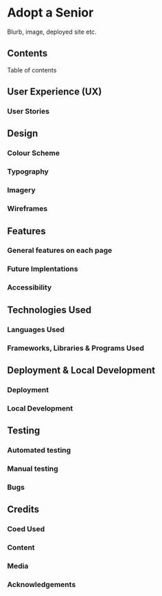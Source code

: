# Adopt a Senior

Blurb, image, deployed site etc.


## Contents

Table of contents

## User Experience (UX)

### User Stories

## Design

### Colour Scheme

### Typography

### Imagery

### Wireframes

## Features

### General features on each page

### Future Implentations

### Accessibility

## Technologies Used

### Languages Used

### Frameworks, Libraries & Programs Used

## Deployment & Local Development

### Deployment

### Local Development 

## Testing

### Automated testing

### Manual testing

### Bugs

## Credits

### Coed Used

### Content

### Media

### Acknowledgements